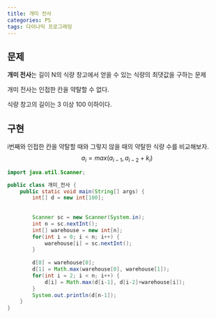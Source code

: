 ```yaml
---
title: 개미 전사
categories: PS
tags: 다이나믹 프로그래밍
---
```




## 문제

**개미 전사**는 길이 N의 식량 창고에서 얻을 수 있는 식량의 최댓값을 구하는 문제

개미 전사는 인접한 칸을 약탈할 수 없다.

식량 창고의 길이는 3 이상 100 이하이다.



## 구현

i번째와 인접한 칸을 약탈할 때와 그렇지 않을 때의 약탈한 식량 수를 비교해보자.
$$
a_i = max(a_{i-1}, a_{i-2} + k_i)
$$

```java
import java.util.Scanner;

public class 개미_전사 {
    public static void main(String[] args) {
        int[] d = new int[100];
        
        
        Scanner sc = new Scanner(System.in);
        int n = sc.nextInt();
        int[] warehouse = new int[n];
        for(int i = 0; i < n; i++) {
            warehouse[i] = sc.nextInt();
        }
        
        d[0] = warehouse[0];
        d[1] = Math.max(warehouse[0], warehouse[1]);
        for(int i = 2; i < n; i++) {
            d[i] = Math.max(d[i-1], d[i-2]+warehouse[i]);
        }
        System.out.println(d[n-1]);
    }
}
```

